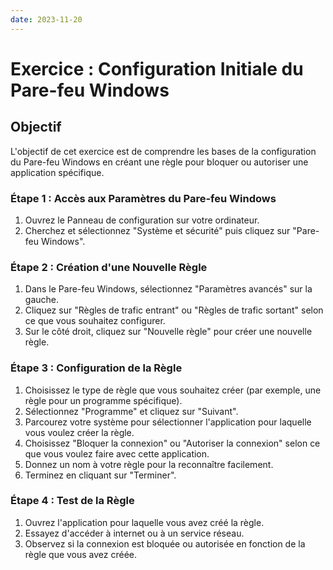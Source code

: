 ```yaml
---
date: 2023-11-20
---
```

# Exercice : Configuration Initiale du Pare-feu Windows

## Objectif

L'objectif de cet exercice est de comprendre les bases de la configuration du Pare-feu Windows en créant une règle pour bloquer ou autoriser une application spécifique.

### Étape 1 : Accès aux Paramètres du Pare-feu Windows

1. Ouvrez le Panneau de configuration sur votre ordinateur.
2. Cherchez et sélectionnez "Système et sécurité" puis cliquez sur "Pare-feu Windows".

### Étape 2 : Création d'une Nouvelle Règle

1. Dans le Pare-feu Windows, sélectionnez "Paramètres avancés" sur la gauche.
2. Cliquez sur "Règles de trafic entrant" ou "Règles de trafic sortant" selon ce que vous souhaitez configurer.
3. Sur le côté droit, cliquez sur "Nouvelle règle" pour créer une nouvelle règle.

### Étape 3 : Configuration de la Règle

1. Choisissez le type de règle que vous souhaitez créer (par exemple, une règle pour un programme spécifique).
2. Sélectionnez "Programme" et cliquez sur "Suivant".
3. Parcourez votre système pour sélectionner l'application pour laquelle vous voulez créer la règle.
4. Choisissez "Bloquer la connexion" ou "Autoriser la connexion" selon ce que vous voulez faire avec cette application.
5. Donnez un nom à votre règle pour la reconnaître facilement.
6. Terminez en cliquant sur "Terminer".

### Étape 4 : Test de la Règle

1. Ouvrez l'application pour laquelle vous avez créé la règle.
2. Essayez d'accéder à internet ou à un service réseau.
3. Observez si la connexion est bloquée ou autorisée en fonction de la règle que vous avez créée.